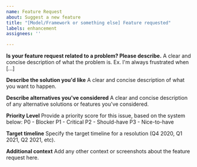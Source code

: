 ```yaml
---
name: Feature Request
about: Suggest a new feature
title: "[Model/Framework or something else] Feature requested"
labels: enhancement
assignees: ''

---
```


**Is your feature request related to a problem? Please describe.**
A clear and concise description of what the problem is. Ex. I'm always frustrated when [...]

**Describe the solution you'd like**
A clear and concise description of what you want to happen.

**Describe alternatives you've considered**
A clear and concise description of any alternative solutions or features you've considered.

**Priority Level**
Provide a priority score for this issue, based on the system below:
P0 - Blocker
P1 - Critical 
P2 - Should-have
P3 - Nice-to-have

**Target timeline**
Specify the target timeline for a resolution (Q4 2020, Q1 2021, Q2 2021, etc).

**Additional context**
Add any other context or screenshots about the feature request here.
